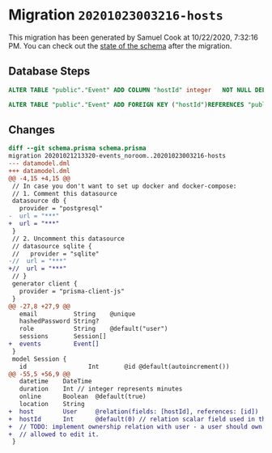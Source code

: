 # Migration `20201023003216-hosts`

This migration has been generated by Samuel Cook at 10/22/2020, 7:32:16 PM.
You can check out the [state of the schema](./schema.prisma) after the migration.

## Database Steps

```sql
ALTER TABLE "public"."Event" ADD COLUMN "hostId" integer   NOT NULL DEFAULT 0

ALTER TABLE "public"."Event" ADD FOREIGN KEY ("hostId")REFERENCES "public"."User"("id") ON DELETE CASCADE ON UPDATE CASCADE
```

## Changes

```diff
diff --git schema.prisma schema.prisma
migration 20201021213320-events_noroom..20201023003216-hosts
--- datamodel.dml
+++ datamodel.dml
@@ -4,15 +4,15 @@
 // In case you don't want to set up docker and docker-compose:
 // 1. Comment this datasource
 datasource db {
   provider = "postgresql"
-  url = "***"
+  url = "***"
 }
 // 2. Uncomment this datasource
 // datasource sqlite {
 //   provider = "sqlite"
-//  url = "***"
+//  url = "***"
 // }
 generator client {
   provider = "prisma-client-js"
 }
@@ -27,8 +27,9 @@
   email          String    @unique
   hashedPassword String?
   role           String    @default("user")
   sessions       Session[]
+  events         Event[]
 }
 model Session {
   id                 Int       @id @default(autoincrement())
@@ -55,5 +56,9 @@
   datetime    DateTime
   duration    Int // integer represents minutes
   online      Boolean  @default(true)
   location    String
+  host        User     @relation(fields: [hostId], references: [id])
+  hostId      Int      @default(0) // relation scalar field used in the @relation above
+  // TODO: implement ownership relation with user - a user should own a given event, be the only one
+  // allowed to edit it.
 }
```


